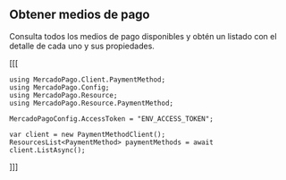 ## Obtener medios de pago

Consulta todos los medios de pago disponibles y obtén un listado con el detalle de cada uno y sus propiedades.

[[[
```dotnet
using MercadoPago.Client.PaymentMethod;
using MercadoPago.Config;
using MercadoPago.Resource;
using MercadoPago.Resource.PaymentMethod;

MercadoPagoConfig.AccessToken = "ENV_ACCESS_TOKEN";

var client = new PaymentMethodClient();
ResourcesList<PaymentMethod> paymentMethods = await client.ListAsync();

```
]]]